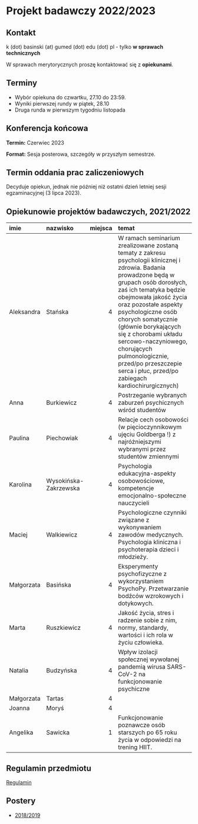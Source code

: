 # Projekt badawczy 2022/2023


## Kontakt

k (dot) basinski (at) gumed (dot) edu (dot) pl - tylko **w sprawach technicznych**

W sprawach merytorycznych proszę kontaktować się z **opiekunami**. 

## Terminy

- Wybór opiekuna do czwartku, 27.10 do 23:59.
- Wyniki pierwszej rundy w piątek, 28.10
- Druga runda w pierwszym tygodniu listopada

## Konferencja końcowa

**Termin:** Czerwiec 2023

**Format:** Sesja posterowa, szczegóły w przyszłym semestrze.

## Termin oddania prac zaliczeniowych

Decyduje opiekun, jednak nie później niż ostatni dzień letniej sesji egzaminacyjnej (3 lipca 2023).

## Opiekunowie projektów badawczych, 2021/2022

| imie       | nazwisko              |   miejsca | temat                                                                                                                                                                                                                                                                                                                                                                                                                                      |
|:-----------|:----------------------|----------:|:-------------------------------------------------------------------------------------------------------------------------------------------------------------------------------------------------------------------------------------------------------------------------------------------------------------------------------------------------------------------------------------------------------------------------------------------|
| Aleksandra | Stańska               |         4 | W ramach seminarium zrealizowane zostaną tematy z zakresu psychologii klinicznej i zdrowia. Badania prowadzone będą w grupach osób dorosłych, zaś ich tematyka będzie obejmowała jakość życia oraz pozostałe aspekty psychologiczne osób chorych somatycznie (głównie borykających się z chorobami układu sercowo-naczyniowego, chorujących pulmonologicznie, przed/po przeszczepie serca i płuc, przed/po zabiegach kardiochirurgicznych) |
| Anna       | Burkiewicz            |         4 | Postrzeganie wybranych zaburzeń psychicznych wśród studentów                                                                                                                                                                                                                                                                                                                                                                               |
| Paulina    | Piechowiak            |         4 | Relacje cech osobowości (w pięcioczynnikowym ujęciu Goldberga !) z najróżniejszymi wybranymi przez studentów zmiennymi                                                                                                                                                                                                                                                                                                                     |
| Karolina   | Wysokińska-Zakrzewska |         4 | Psychologia edukacyjna-aspekty osobowościowe, kompetencje emocjonalno-społeczne nauczycieli                                                                                                                                                                                                                                                                                                                                                |
| Maciej     | Walkiewicz            |         4 | Psychologiczne czynniki związane z wykonywaniem zawodów medycznych. Psychologia kliniczna i psychoterapia dzieci i młodzieży.                                                                                                                                                                                                                                                                                                              |
| Małgorzata | Basińska              |         4 | Eksperymenty psychofizyczne z wykorzystaniem PsychoPy. Przetwarzanie bodźców wzrokowych i dotykowych.                                                                                                                                                                                                                                                                                                                                      |
| Marta      | Ruszkiewicz           |         4 | Jakość życia, stres i radzenie sobie z nim, normy, standardy, wartości i ich rola w życiu człowieka.                    
| Natalia    | Budzyńska             |      4    | Wpływ izolacji społecznej wywołanej pandemią wirusa SARS-CoV-2 na funkcjonowanie psychiczne |                                                                                                                                                                                                                                                                                                                   |
| Małgorzata | Tartas             |      4    |  |                                                                                                                                                                                                                                                                                                                   |
| Joanna    | Moryś             |      4    |  |                                                                                                                                                                                                                                                                                                                   |
| Angelika | Sawicka | 1 |  Funkcjonowanie poznawcze osób starszych po 65 roku życia w odpowiedzi na trening HIIT. |


## Regulamin przedmiotu

[Regulamin](regulamin.pdf)


## Postery

- [2018/2019](postery_19/postery_19)
